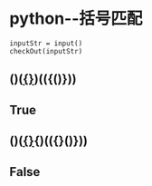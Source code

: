 # python--括号匹配
```
inputStr = input()
checkOut(inputStr)
```
## ()([{}]())(({[]({[]})()}))
## True
## ()([{}](){)(({}[]({[]})()}))
## False
